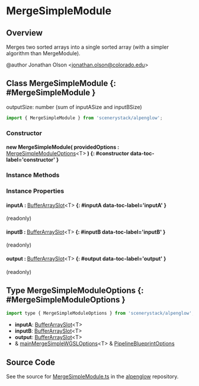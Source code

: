 # MergeSimpleModule

## Overview

Merges two sorted arrays into a single sorted array (with a simpler algorithm than MergeModule).

@author Jonathan Olson &lt;jonathan.olson@colorado.edu&gt;

## Class MergeSimpleModule {: #MergeSimpleModule }


outputSize: number (sum of inputASize and inputBSize)

```js
import { MergeSimpleModule } from 'scenerystack/alpenglow';
```
### Constructor

#### new MergeSimpleModule( providedOptions : <span style="font-weight: 400;">[MergeSimpleModuleOptions](../alpenglow/MergeSimpleModule.md#MergeSimpleModuleOptions)&lt;T&gt;</span> ) {: #constructor data-toc-label='constructor' }

### Instance Methods



### Instance Properties

#### inputA : <span style="font-weight: 400;">[BufferArraySlot](../alpenglow/BufferArraySlot.md)&lt;T&gt;</span> {: #inputA data-toc-label='inputA' }

(readonly)

#### inputB : <span style="font-weight: 400;">[BufferArraySlot](../alpenglow/BufferArraySlot.md)&lt;T&gt;</span> {: #inputB data-toc-label='inputB' }

(readonly)

#### output : <span style="font-weight: 400;">[BufferArraySlot](../alpenglow/BufferArraySlot.md)&lt;T&gt;</span> {: #output data-toc-label='output' }

(readonly)



## Type MergeSimpleModuleOptions {: #MergeSimpleModuleOptions }


```js
import type { MergeSimpleModuleOptions } from 'scenerystack/alpenglow';
```
- **inputA**: [BufferArraySlot](../alpenglow/BufferArraySlot.md)&lt;T&gt;
- **inputB**: [BufferArraySlot](../alpenglow/BufferArraySlot.md)&lt;T&gt;
- **output**: [BufferArraySlot](../alpenglow/BufferArraySlot.md)&lt;T&gt;
- &amp; [mainMergeSimpleWGSLOptions](../alpenglow/mainMergeSimpleWGSL.md#mainMergeSimpleWGSLOptions)&lt;T&gt; &amp; [PipelineBlueprintOptions](../alpenglow/PipelineBlueprint.md#PipelineBlueprintOptions)




## Source Code

See the source for [MergeSimpleModule.ts](https://github.com/phetsims/alpenglow/blob/main/js/webgpu/modules/gpu/MergeSimpleModule.ts) in the [alpenglow](https://github.com/phetsims/alpenglow) repository.
